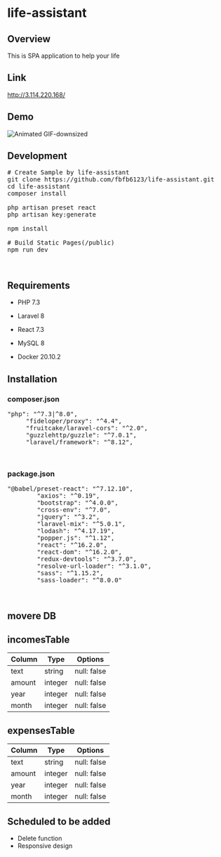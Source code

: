 # life-assistant

## Overview
This is SPA application to help your life

## Link 
http://3.114.220.168/

## Demo
![Animated GIF-downsized](https://user-images.githubusercontent.com/60612010/107612420-928d8680-6c89-11eb-85b6-12b365d03761.gif)



## Development 
 <pre># Create Sample by life-assistant
git clone https://github.com/fbfb6123/life-assistant.git
cd life-assistant
composer install

php artisan preset react
php artisan key:generate

npm install

# Build Static Pages(/public)
npm run dev</pre><br>

## Requirements
- PHP 7.3
- Laravel 8

- React 7.3

- MySQL 8
- Docker 20.10.2


## Installation
### composer.json
<pre>"php": "^7.3|^8.0",
     "fideloper/proxy": "^4.4",
     "fruitcake/laravel-cors": "^2.0",
     "guzzlehttp/guzzle": "^7.0.1",
     "laravel/framework": "^8.12",</pre><br>


### package.json
<pre>"@babel/preset-react": "^7.12.10",
        "axios": "^0.19",
        "bootstrap": "^4.0.0",
        "cross-env": "^7.0",
        "jquery": "^3.2",
        "laravel-mix": "^5.0.1",
        "lodash": "^4.17.19",
        "popper.js": "^1.12",
        "react": "^16.2.0",
        "react-dom": "^16.2.0",
        "redux-devtools": "^3.7.0",
        "resolve-url-loader": "^3.1.0",
        "sass": "^1.15.2",
        "sass-loader": "^8.0.0"</pre><br>

## movere DB

## incomesTable
|Column|Type|Options|
|------|----|-------|
|text|string|null: false|
|amount|integer|null: false
|year|integer|null: false|
|month|integer|null: false|



## expensesTable
|Column|Type|Options|
|------|----|-------|
|text|string|null: false|
|amount|integer|null: false
|year|integer|null: false|
|month|integer|null: false|

## Scheduled to be added
- Delete function
- Responsive design